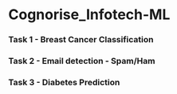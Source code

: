 # Cognorise_Infotech-ML

### Task 1 -  Breast Cancer Classification
### Task 2 -  Email detection - Spam/Ham
### Task 3 -  Diabetes Prediction

